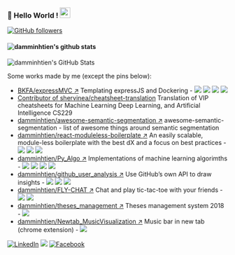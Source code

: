 ### 👋 Hello World !  <img src="https://github.com/TheDudeThatCode/TheDudeThatCode/blob/master/Assets/Earth.gif" width="24px">
  [![GitHub followers](https://img.shields.io/github/followers/damminhtien.svg?style=social&label=Follow&maxAge=2592000)](https://github.com/damminhtien?tab=followers)
  
#### <img align="center" src="https://github-readme-stats.anuraghazra1.vercel.app/api?username=damminhtien&show_icons=true&include_all_commits=true&theme=buefy" alt="damminhtien's github stats" />

![damminhtien's GitHub Stats](https://github-readme-stats.vercel.app/api?username=damminhtien&show_icons=true)

Some works made by me (except the pins below):
* [BKFA/expressMVC :arrow_upper_right:](https://github.com/BKFA/expressMVC) Templating expressJS and Dockering - <img src="https://img.shields.io/badge/node.js%20-%2343853D.svg?&style=flat-square&logo=node.js&logoColor=white"/> <img src="https://img.shields.io/badge/express.js%20-%23404d59.svg?&style=flat-square"/> <img src ="https://img.shields.io/badge/MongoDB-%234ea94b.svg?&style=flat-square&logo=mongodb&logoColor=white"/> <img src="https://img.shields.io/badge/docker%20-%230db7ed.svg?&style=flat-square&logo=docker&logoColor=white"/>
* [Contributor of shervinea/cheatsheet-translation](https://github.com/shervinea/cheatsheet-translation) Translation of VIP cheatsheets for Machine Learning Deep Learning, and Artificial Intelligence CS229
* [damminhtien/awesome-semantic-segmentation :arrow_upper_right:](https://github.com/damminhtien/awesome-semantic-segmentation) awesome-semantic-segmentation - list of awesome things around semantic segmentation
* [damminhtien/react-moduleless-boilerplate :arrow_upper_right:](https://github.com/damminhtien/react-moduleless-boilerplate) An easily scalable, module-less boilerplate with the best dX and a focus on best practices - <img src="https://img.shields.io/badge/react%20-%2320232a.svg?&style=flat-square&logo=react&logoColor=%2361DAFB"/> <img src="https://img.shields.io/badge/redux%20-%23593d88.svg?&style=flat-square&logo=redux&logoColor=white"/> <img src="https://img.shields.io/badge/material%20ui%20-%230081CB.svg?&style=flat-square&logo=material-ui&logoColor=white"/>
* [damminhtien/Py_Algo :arrow_upper_right:](https://github.com/damminhtien/Py_Algo) Implementations of machine learning algorimths - <img src="https://img.shields.io/badge/python%20-%2314354C.svg?&style=flat-square&logo=python&logoColor=white"/> <img src="https://img.shields.io/badge/numpy%20-%23013243.svg?&style=flat-square&logo=numpy&logoColor=white" /> <img src="https://img.shields.io/badge/Keras%20-%23D00000.svg?&style=flat-square&logo=Keras&logoColor=white"/> <img src="https://img.shields.io/badge/PyTorch%20-%23EE4C2C.svg?&style=flat-square&logo=PyTorch&logoColor=white" />
* [damminhtien/github_user_analysis :arrow_upper_right:](https://github.com/damminhtien/github_user_analysis) Use GitHub’s own API to draw insights - <img src="https://img.shields.io/badge/python%20-%2314354C.svg?&style=flat-square&logo=python&logoColor=white"/> <img src="https://img.shields.io/badge/django%20-%23092E20.svg?&style=flat-square&logo=django&logoColor=white"/> <img src="https://img.shields.io/badge/heroku%20-%23430098.svg?&style=flat-square&logo=heroku&logoColor=white"/>
* [damminhtien/FLY-CHAT :arrow_upper_right:](https://github.com/damminhtien/FLY-CHAT) Chat and play tic-tac-toe with your friends - <img src="https://img.shields.io/badge/javascript%20-%23323330.svg?&style=flat-square&logo=javascript&logoColor=%23F7DF1E"/> <img src="https://img.shields.io/badge/heroku%20-%23430098.svg?&style=flat-square&logo=heroku&logoColor=white"/>
* [damminhtien/theses_management :arrow_upper_right:](https://github.com/damminhtien/theses_management) Theses management system 2018 - <img src ="https://img.shields.io/badge/postgres-%23316192.svg?&style=flat-square&logo=postgresql&logoColor=white"/>
* [damminhtien/Newtab_MusicVisualization :arrow_upper_right:](https://github.com/damminhtien/Newtab_MusicVisualization) Music bar in new tab (chrome extension) - <img src="https://img.shields.io/badge/javascript%20-%23323330.svg?&style=flat-square&logo=javascript&logoColor=%23F7DF1E"/>

<a href="https://www.linkedin.com/in/damminhtien" target="_blank"><img src="https://img.shields.io/badge/LinkedIn-%230077B5.svg?&style=flat-square&logo=linkedin&logoColor=white" alt="LinkedIn"></a>
<a href="https://www.hackerrank.com/damminhtien" target="_blank"><img src="https://img.shields.io/badge/-Hackerrank-2EC866?style=flat-square&logo=HackerRank&logoColor=white"/></a>
<a href="https://www.facebook.com/bkfateam" target="_blank"><img src="https://img.shields.io/badge/Facebook-%231877F2.svg?&style=flat-square&logo=facebook&logoColor=white" alt="Facebook"></a>

